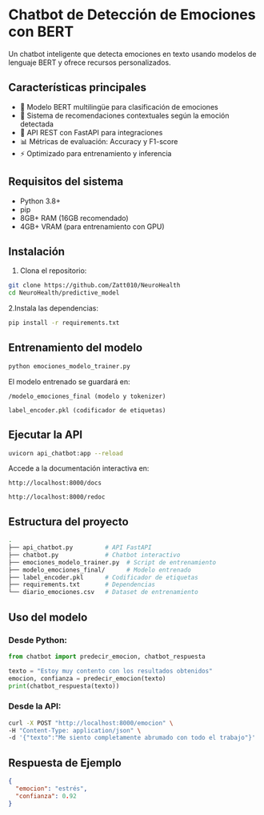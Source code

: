 # Chatbot de Detección de Emociones con BERT

Un chatbot inteligente que detecta emociones en texto usando modelos de lenguaje BERT y ofrece recursos personalizados.

## Características principales
- 🧠 Modelo BERT multilingüe para clasificación de emociones
- 🤖 Sistema de recomendaciones contextuales según la emoción detectada
- 🚀 API REST con FastAPI para integraciones
- 📊 Métricas de evaluación: Accuracy y F1-score
- ⚡ Optimizado para entrenamiento y inferencia

## Requisitos del sistema
- Python 3.8+
- pip
- 8GB+ RAM (16GB recomendado)
- 4GB+ VRAM (para entrenamiento con GPU)

## Instalación
1. Clona el repositorio:
```bash
git clone https://github.com/Zatt010/NeuroHealth
cd NeuroHealth/predictive_model
```
2.Instala las dependencias:
```bash
pip install -r requirements.txt
```

## Entrenamiento del modelo
```bash
python emociones_modelo_trainer.py
```
El modelo entrenado se guardará en:

    /modelo_emociones_final (modelo y tokenizer)

    label_encoder.pkl (codificador de etiquetas)


## Ejecutar la API
```bash
uvicorn api_chatbot:app --reload
```
Accede a la documentación interactiva en:

    http://localhost:8000/docs

    http://localhost:8000/redoc
## Estructura del proyecto
```bash
.
├── api_chatbot.py         # API FastAPI
├── chatbot.py             # Chatbot interactivo
├── emociones_modelo_trainer.py  # Script de entrenamiento
├── modelo_emociones_final/      # Modelo entrenado
├── label_encoder.pkl      # Codificador de etiquetas
├── requirements.txt       # Dependencias
└── diario_emociones.csv   # Dataset de entrenamiento
```
## Uso del modelo
### Desde Python:
```python
from chatbot import predecir_emocion, chatbot_respuesta

texto = "Estoy muy contento con los resultados obtenidos"
emocion, confianza = predecir_emocion(texto)
print(chatbot_respuesta(texto))
```
### Desde la API:
```bash
curl -X POST "http://localhost:8000/emocion" \
-H "Content-Type: application/json" \
-d '{"texto":"Me siento completamente abrumado con todo el trabajo"}'
```
## Respuesta de Ejemplo
```json
{
  "emocion": "estrés",
  "confianza": 0.92
}
```